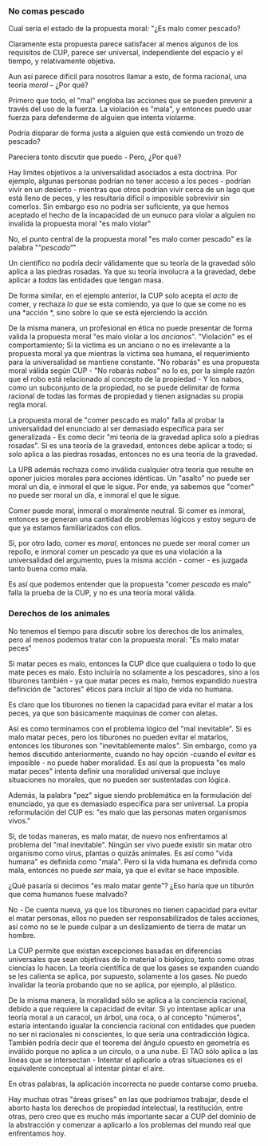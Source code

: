### No comas pescado

Cual sería el estado de la propuesta moral: "¿Es malo comer pescado?

Claramente esta propuesta parece satisfacer al menos algunos de los requisitos de CUP, parece ser universal, independiente del espacio y el tiempo, y relativamente objetiva.

Aun así parece difícil para nosotros llamar a esto, de forma racional, una teoría *moral* – ¿Por qué?

Primero que todo, el "mal" engloba las acciones que se pueden prevenir a través del uso de la fuerza. La violación es "mala", y entonces puedo usar fuerza para defenderme de alguien que intenta violarme.

Podría disparar de forma justa a alguien que está comiendo un trozo de pescado?

Pareciera tonto discutir que puedo - Pero, ¿Por qué?

Hay limites objetivos a la universalidad asociados a esta doctrina. Por ejemplo, algunas personas podrían no tener acceso a los peces - podrían vivir en un desierto - mientras que otros podrían vivir cerca de un lago que está lleno de peces, y les resultaría difícil o imposible sobrevivir sin comerlos. Sin embargo eso no podría ser suficiente, ya que hemos aceptado el hecho de la incapacidad de un eunuco para violar a alguien no invalida la propuesta moral "es malo violar"

No, el punto central de la propuesta moral "es malo comer pescado" es la palabra "“*pescado“*"

Un científico no podría decir válidamente que su teoría de la gravedad sólo aplica a las piedras rosadas. Ya que su teoría involucra a la gravedad, debe aplicar a *todas* las entidades que tengan masa.

De forma similar, en el ejemplo anterior, la CUP solo acepta el *acto* de comer, y rechaza *lo que* se esta comiendo, ya que lo que se come no es una *acción *, sino sobre lo que se está ejerciendo la acción.

De la misma manera, un profesional en ética no puede presentar de forma valida la propuesta moral "es malo violar a los *ancianos*". "Violación" es el comportamiento; Si la victima es un anciano o no es irrelevante a la propuesta moral ya que mientras la victima sea humana, el requerimiento para la universalidad se mantiene constante. "No robarás" es una propuesta moral válida según CUP - "No robarás *nabos*" no lo es, por la simple razón que el robo está relacionado al concepto de la propiedad - Y los nabos, como un subconjunto de la propiedad, no se puede delimitar de forma racional de todas las formas de propiedad y tienen asignadas su propia regla moral.

La propuesta moral de "comer pescado es malo" falla al probar la universalidad del enunciado al ser demasiado especifica para ser generalizada - Es como decir "mi teoría de la gravedad aplica solo a piedras rosadas". Si es una teoría de la gravedad, entonces debe aplicar a todo; si solo aplica a las piedras rosadas, entonces no es una teoría de la gravedad.

La UPB además rechaza como inválida cualquier otra teoría que resulte en oponer juicios morales para acciones idénticas. Un "asalto" no puede ser moral un día, e inmoral el que le sigue. Por ende, ya sabemos que "comer" no puede ser moral un día, e inmoral el que le sigue.

Comer puede moral, inmoral o moralmente neutral. Si comer es inmoral, entonces se generan una cantidad de problemas lógicos y estoy seguro de que ya estamos familiarizados con ellos.

Si, por otro lado, comer es *moral*, entonces no puede ser moral comer un repollo, e inmoral comer un pescado ya que es una violación a la universalidad del argumento, pues la misma acción - comer - es juzgada tanto buena como mala.

Es así que podemos entender que la propuesta "comer *pescado* es malo" falla la prueba de la CUP, y no es una teoría moral válida.

### Derechos de los animales

No tenemos el tiempo para discutir sobre los derechos de los animales, pero al menos podemos tratar con la propuesta moral: "Es malo matar peces"

Si matar peces es malo, entonces la CUP dice que cualquiera o todo lo que mate peces es malo. Esto incluiría no solamente a los pescadores, sino a los tiburones también - ya que matar peces es malo, hemos expandido nuestra definición de "actores" éticos para incluir al tipo de vida no humana.

Es claro que los tiburones no tienen la capacidad para evitar el matar a los peces, ya que son básicamente maquinas de comer con aletas.

Así es como terminamos con el problema lógico del "mal inevitable". Si es malo matar peces, pero los tiburones no pueden evitar el matarlos, entonces los tiburones son "inevitablemente malos". Sin embargo, como ya hemos discutido anteriormente, cuando no hay opción -cuando el *evitar* es imposible - no puede haber moralidad. Es así que la propuesta "es malo matar peces" intenta definir una moralidad universal que incluye situaciones no morales, que no pueden ser sustentadas con lógica.

Además, la palabra "pez" sigue siendo problemática en la formulación del enunciado, ya que es demasiado especifica para ser universal. La propia reformulación del CUP es: "es malo que las personas maten organismos vivos."

Si, de todas maneras, es malo matar, de nuevo nos enfrentamos al problema del "mal inevitable". Ningún ser vivo puede existir sin matar otro organismo como virus, plantas o quizás animales. Es así como "vida humana" es definida como "mala". Pero si la vida humana es definida como mala, entonces no puede *ser* mala, ya que el evitar se hace imposible.

¿Qué pasaría si decimos "es malo matar gente"? ¿Eso haría que un tiburón que coma humanos fuese malvado?

No - De cuenta nueva, ya que los tiburones no tienen capacidad para evitar el matar personas, ellos no pueden ser responsabilizados de tales acciones, así como no se le puede culpar a un deslizamiento de tierra de matar un hombre.

La CUP permite que existan excepciones basadas en diferencias universales que sean objetivas de lo material o biológico, tanto como otras ciencias lo hacen. La teoría científica de que los gases se expanden cuando se les calienta se aplica, por supuesto, solamente a los gases. No puedo invalidar la teoría probando que no se aplica, por ejemplo, al plástico.

De la misma manera, la moralidad sólo se aplica a la conciencia racional, debido a que requiere la capacidad de evitar. Si yo intentase aplicar una teoría moral a un caracol, un árbol, una roca, o al concepto "números", estaría intentando igualar la conciencia racional con entidades que pueden no ser ni racionales ni conscientes, lo que sería una contradicción lógica. También podría decir que el teorema del ángulo opuesto en geometría es inválido porque no aplica a un circulo, o a una nube. El TAO sólo aplica a las lineas que se intersectan - Intentar el aplicarlo a otras situaciones es el equivalente conceptual al intentar pintar el aire.

En otras palabras, la aplicación incorrecta no puede contarse como prueba.

Hay muchas otras "áreas grises" en las que podríamos trabajar, desde el aborto hasta los derechos de propiedad intelectual, la restitución, entre otras, pero creo que es mucho más importante sacar a CUP del dominio de la abstracción y comenzar a aplicarlo a los problemas del mundo real que enfrentamos hoy.